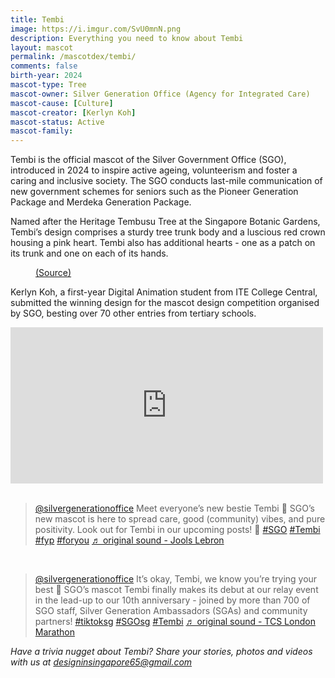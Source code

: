 ```yaml
---
title: Tembi
image: https://i.imgur.com/SvU0mnN.png
description: Everything you need to know about Tembi
layout: mascot
permalink: /mascotdex/tembi/
comments: false
birth-year: 2024
mascot-type: Tree
mascot-owner: Silver Generation Office (Agency for Integrated Care)
mascot-cause: [Culture]
mascot-creator: [Kerlyn Koh]
mascot-status: Active
mascot-family: 
---
```


Tembi is the official mascot of the Silver Government Office (SGO), introduced in 2024 to inspire active ageing, volunteerism and foster a caring and inclusive society. The SGO conducts last-mile communication of new government schemes for seniors such as the Pioneer Generation Package and Merdeka Generation Package.

Named after the Heritage Tembusu Tree at the Singapore Botanic Gardens, Tembi’s design comprises a sturdy tree trunk body and a luscious red crown housing a pink heart. Tembi also has additional hearts - one as a patch on its trunk and one on each of its hands.

<figure>
<img src="https://i.imgur.com/RgCfmWL.jpg" alt="">
<figcaption><a href="https://www.facebook.com/MascotEnterprise/posts/-community-spotlight-meet-tembi-in-celebration-of-its-10th-anniversary-the-silve/558183353243065/" target="_blank">(Source)</a></figcaption>
</figure>

Kerlyn Koh, a first-year Digital Animation student from ITE College Central, submitted the winning design for the mascot design competition organised by SGO, besting over 70 other entries from tertiary schools. 

<div class="video-responsive"><iframe src="https://www.facebook.com/plugins/post.php?href=https%3A%2F%2Fwww.facebook.com%2Fsilvergenerationoffice%2Fposts%2Fpfbid03k7eYC4KDXWAufPyUdL1orba221KvJcKmdWQebywE3JPAFMEChZJF3VXhm2BJk1Zl&show_text=true&width=500" width="500" height="250" style="border:none;overflow:hidden" scrolling="no" frameborder="0" allowfullscreen="true" allow="autoplay; clipboard-write; encrypted-media; picture-in-picture; web-share"></iframe></div>


<br>
<blockquote class="tiktok-embed" cite="https://www.tiktok.com/@silvergenerationoffice/video/7404744664110107905" data-video-id="7404744664110107905" style="max-width: 605px;min-width: 325px;" > <section> <a target="_blank" title="@silvergenerationoffice" href="https://www.tiktok.com/@silvergenerationoffice?refer=embed">@silvergenerationoffice</a> Meet everyone’s new bestie Tembi 🥺 SGO’s new mascot is here to spread care, good (community) vibes, and pure positivity. Look out for Tembi in our upcoming posts! 💖 <a title="sgo" target="_blank" href="https://www.tiktok.com/tag/sgo?refer=embed">#SGO</a> <a title="tembi" target="_blank" href="https://www.tiktok.com/tag/tembi?refer=embed">#Tembi</a> <a title="fyp" target="_blank" href="https://www.tiktok.com/tag/fyp?refer=embed">#fyp</a> <a title="foryou" target="_blank" href="https://www.tiktok.com/tag/foryou?refer=embed">#foryou</a> <a target="_blank" title="♬ original sound - Jools Lebron" href="https://www.tiktok.com/music/original-sound-7400148888285350699?refer=embed">♬ original sound - Jools Lebron</a> </section> </blockquote> <script async src="https://www.tiktok.com/embed.js"></script>
<br>

<blockquote class="tiktok-embed" cite="https://www.tiktok.com/@silvergenerationoffice/video/7406297416233766160" data-video-id="7406297416233766160" style="max-width: 605px;min-width: 325px;" > <section> <a target="_blank" title="@silvergenerationoffice" href="https://www.tiktok.com/@silvergenerationoffice?refer=embed">@silvergenerationoffice</a> It’s okay, Tembi, we know you’re trying your best 🥺 SGO’s mascot Tembi finally makes its debut at our relay event in the lead-up to our 10th anniversary - joined by more than 700 of SGO staff, Silver Generation Ambassadors (SGAs) and community partners! <a title="tiktoksg" target="_blank" href="https://www.tiktok.com/tag/tiktoksg?refer=embed">#tiktoksg</a> <a title="sgosg" target="_blank" href="https://www.tiktok.com/tag/sgosg?refer=embed">#SGOsg</a> <a title="tembi" target="_blank" href="https://www.tiktok.com/tag/tembi?refer=embed">#Tembi</a> <a target="_blank" title="♬ original sound - TCS London Marathon" href="https://www.tiktok.com/music/original-sound-7335733257230650144?refer=embed">♬ original sound - TCS London Marathon</a> </section> </blockquote> <script async src="https://www.tiktok.com/embed.js"></script>

<i>Have a trivia nugget about Tembi? Share your stories, photos and videos with us at designinsingapore65@gmail.com</i>
